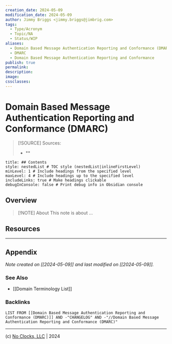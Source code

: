 ```yaml
---
creation_date: 2024-05-09
modification_date: 2024-05-09
author: Jimmy Briggs <jimmy.briggs@jimbrig.com>
tags:
  - Type/Acronym
  - Topic/NA
  - Status/WIP
aliases:
  - Domain Based Message Authentication Reporting and Conformance (DMARC)
  - DMARC
  - Domain Based Message Authentication Reporting and Conformance
publish: true
permalink:
description:
image:
cssclasses:
---
```


# Domain Based Message Authentication Reporting and Conformance (DMARC)

> [!SOURCE] Sources:
> - **

```table-of-contents
title: ## Contents 
style: nestedList # TOC style (nestedList|inlineFirstLevel)
minLevel: 1 # Include headings from the specified level
maxLevel: 4 # Include headings up to the specified level
includeLinks: true # Make headings clickable
debugInConsole: false # Print debug info in Obsidian console
```

## Overview

> [!NOTE] About
> This note is about ...

## Resources

***

## Appendix

*Note created on [[2024-05-09]] and last modified on [[2024-05-09]].*

### See Also

- [[Domain Terminology List]]

### Backlinks

```dataview
LIST FROM [[Domain Based Message Authentication Reporting and Conformance (DMARC)]] AND -"CHANGELOG" AND -"//Domain Based Message Authentication Reporting and Conformance (DMARC)"
```

***

(c) [No Clocks, LLC](https://github.com/noclocks) | 2024


